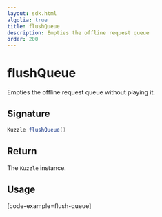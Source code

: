 ```yaml
---
layout: sdk.html
algolia: true
title: flushQueue
description: Empties the offline request queue
order: 200
---
```


# flushQueue

Empties the offline request queue without playing it.

## Signature
```java
Kuzzle flushQueue()
```

## Return

The `Kuzzle` instance.

## Usage

[code-example=flush-queue]

